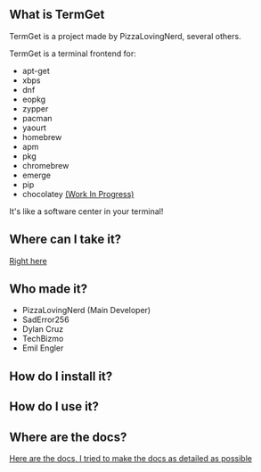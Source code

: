 ## What is TermGet

TermGet is a project made by PizzaLovingNerd, several others.

TermGet is a terminal frontend for:

- apt-get
- xbps
- dnf
- eopkg
- zypper
- pacman
- yaourt
- homebrew
- apm
- pkg
- chromebrew
- emerge
- pip
- chocolatey [(Work In Progress)](https://github.com/TermGet/TermGet-Windows/)

It's like a software center in your terminal!

## Where can I take it?

[Right here](https://termget.github.io/docs/download.html)

## Who made it?

- PizzaLovingNerd (Main Developer)
- SadError256
- Dylan Cruz
- TechBizmo
- Emil Engler

## How do I install it? 
## How do I use it? 
## Where are the docs?
[Here are the docs, I tried to make the docs as detailed as possible](https://termget.github.io/docs/)
